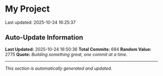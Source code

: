 # My Project


Last updated: 2025-10-24 16:25:37



















































































































































































































































































































































































































































































































































































































































































































































































































































































































































































































































































































## Auto-Update Information

**Last Updated:** 2025-10-24 16:50:36
**Total Commits:** 684
**Random Value:** 2775
**Quote:** _Building something great, one commit at a time._

---
_This section is automatically generated and updated._